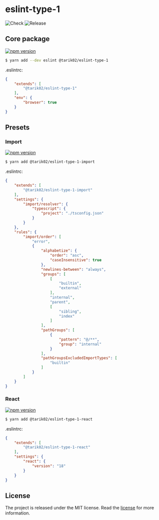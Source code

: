 # eslint-type-1

![Check](https://github.com/Tarik02/eslint-type-1/actions/workflows/check.yml/badge.svg)
![Release](https://github.com/Tarik02/eslint-type-1/actions/workflows/release.yml/badge.svg)

## Core package

[![npm version](https://badge.fury.io/js/@tarik02%2Feslint-type-1.svg)](https://badge.fury.io/js/@tarik02%2Feslint-type-1)

```bash
$ yarn add --dev eslint @tarik02/eslint-type-1
```

.eslintrc:
```json
{
    "extends": [
        "@tarik02/eslint-type-1"
    ],
    "env": {
        "browser": true
    }
}
```

## Presets


### Import

[![npm version](https://badge.fury.io/js/@tarik02%2Feslint-type-1-import.svg)](https://badge.fury.io/js/@tarik02%2Feslint-type-1-import)

```bash
$ yarn add @tarik02/eslint-type-1-import
```

.eslintrc:
```json
{
    "extends": [
        "@tarik02/eslint-type-1-import"
    ],
    "settings": {
        "import/resolver": {
            "typescript": {
                "project": "./tsconfig.json"
            }
        }
    },
    "rules": {
        "import/order": [
            "error",
            {
                "alphabetize": {
                    "order": "asc",
                    "caseInsensitive": true
                },
                "newlines-between": "always",
                "groups": [
                    [
                        "builtin",
                        "external"
                    ],
                    "internal",
                    "parent",
                    [
                        "sibling",
                        "index"
                    ]
                ],
                "pathGroups": [
                    {
                        "pattern": "@/**",
                        "group": "internal"
                    }
                ],
                "pathGroupsExcludedImportTypes": [
                    "builtin"
                ]
            }
        ]
    }
}
```


### React

[![npm version](https://badge.fury.io/js/@tarik02%2Feslint-type-1-import.svg)](https://badge.fury.io/js/@tarik02%2Feslint-type-1-import)

```bash
$ yarn add @tarik02/eslint-type-1-react
```

.eslintrc:
```json
{
    "extends": [
        "@tarik02/eslint-type-1-react"
    ],
    "settings": {
        "react": {
            "version": "18"
        }
    }
}
```


## License

The project is released under the MIT license. Read the [license](https://github.com/Tarik02/js-php-imports/blob/master/LICENSE) for more information.
